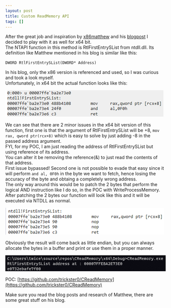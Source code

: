 ```yaml
---
layout: post
title: Custom ReadMemory API
tags: []
---
```



After the great job and inspiration by [x86matthew](https://twitter.com/x86matthew) and his [blogpost](https://www.x86matthew.com/view_post?id=read_write_proc_memory) I decided to play with it as well for x64 bit.  
The NTAPI function in this method is RtlFirstEntrySList from ntdll.dll. Its definition like Matthew mentioned in his blog is similar like this:  
```
DWORD RtlFirstEntrySList(DWORD* Address)
```  

In his blog, only the x86 version is referenced and used, so I was curious and took a look myself.  
Unfortunately, in x64 bit the actual function looks like this:  

[![](https://github.com/trickster0/trickster0.github.io/raw/master/assets/img/favicons/pre-mod.png)](https://github.com/trickster0/trickster0.github.io/raw/master/assets/img/favicons/pre-mod.png)  

We can see that there are 2 minor issues in the x64 bit version of this function, first one is that the argument of RtlFirstEntrySList will be +8, `mov rax, qword ptr(rcx+8)`  which is easy to solve by just adding -8 in the passed address argument.  
FYI, for my POC, I am just reading the address of RtlFirstEntrySList but using reference of its address.  
You can alter it be removing the reference(&) to just read the contents of that address.  
First issue bypassed! Second one is not possible to evade that easy since it will perform `and al, 0F0h` in the byte we want to fetch, hence losing the accuracy of the byte and obtaing a completely wrong address.  
The only way around this would be to patch the 2 bytes that perform the logical AND instruction like I do so, in the POC with WriteProcessMemory.  
After patching the 2 bytes our function will look like this and it will be executed via NTDLL as normal.  

[![](https://github.com/trickster0/trickster0.github.io/raw/master/assets/img/favicons/after-mod.png)](https://github.com/trickster0/trickster0.github.io/raw/master/assets/img/favicons/after-mod.png)  

Obviously the result will come back as little endian, but you can always allocate the bytes in a buffer and print or use them in a proper manner.  

[![](https://github.com/trickster0/trickster0.github.io/raw/master/assets/img/favicons/output-mod.png)](https://github.com/trickster0/trickster0.github.io/raw/master/assets/img/favicons/output-mod.png)  

POC: [https://github.com/trickster0/CReadMemory](https://github.com/trickster0/CReadMemory)

Make sure you read the blog posts and research of Matthew, there are some great stuff on his blog.  

